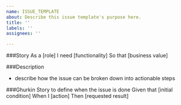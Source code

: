 ```yaml
---
name: ISSUE_TEMPLATE
about: Describe this issue template's purpose here.
title: ''
labels: ''
assignees: ''

---
```


###Story
As a [role]
I need [functionality]
So that [business value]

###Description
* describe how the issue can be broken down into actionable steps

###Ghurkin Story to define when the issue is done
Given that [initial condition]
When I [action]
Then [requested result]

